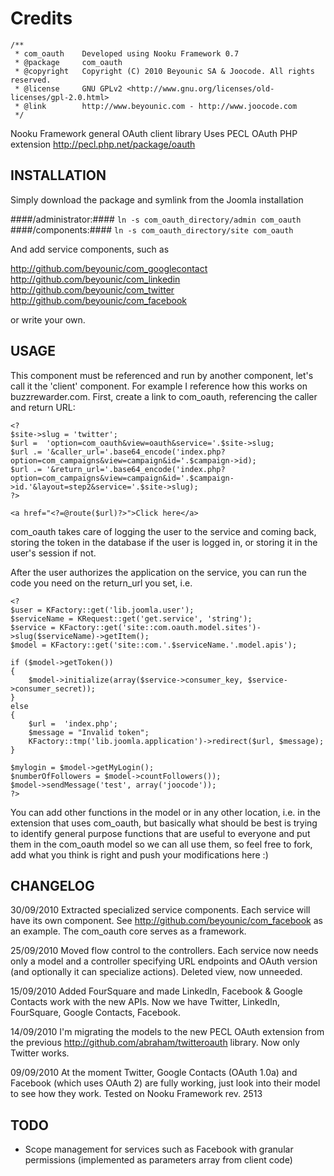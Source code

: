 Credits
========
	/**
	 * com_oauth	Developed using Nooku Framework 0.7  
	 * @package		com_oauth
	 * @copyright	Copyright (C) 2010 Beyounic SA & Joocode. All rights reserved.
	 * @license		GNU GPLv2 <http://www.gnu.org/licenses/old-licenses/gpl-2.0.html>
	 * @link        http://www.beyounic.com - http://www.joocode.com
	 */

Nooku Framework general OAuth client library
Uses PECL OAuth PHP extension http://pecl.php.net/package/oauth

INSTALLATION
------------

Simply download the package and symlink from the Joomla installation

####/administrator:####
	`ln -s com_oauth_directory/admin com_oauth`
####/components:####
	`ln -s com_oauth_directory/site com_oauth`
	
And add service components, such as

http://github.com/beyounic/com_googlecontact
http://github.com/beyounic/com_linkedin
http://github.com/beyounic/com_twitter
http://github.com/beyounic/com_facebook

or write your own.
 
USAGE
-----

This component must be referenced and run by another component, let's call it the 'client' component. For example I reference how this works on buzzrewarder.com.
First, create a link to com_oauth, referencing the caller and return URL:

	<?
	$site->slug = 'twitter';
	$url =  'option=com_oauth&view=oauth&service='.$site->slug;
	$url .= '&caller_url='.base64_encode('index.php?option=com_campaigns&view=campaign&id='.$campaign->id);
	$url .= '&return_url='.base64_encode('index.php?option=com_campaigns&view=campaign&id='.$campaign->id.'&layout=step2&service='.$site->slug);
	?>

	<a href="<?=@route($url)?>">Click here</a>

com_oauth takes care of logging the user to the service and coming back, storing the token in the database if the user is logged in, or storing it in the user's session if not.

After the user authorizes the application on the service, you can run the code you need on the return_url you set, i.e.

	<?
	$user = KFactory::get('lib.joomla.user');
	$serviceName = KRequest::get('get.service', 'string');
	$service = KFactory::get('site::com.oauth.model.sites')->slug($serviceName)->getItem();	
	$model = KFactory::get('site::com.'.$serviceName.'.model.apis');
				
	if ($model->getToken())
	{
		$model->initialize(array($service->consumer_key, $service->consumer_secret));
	}
	else
	{
		$url =  'index.php';												
		$message = "Invalid token";
		KFactory::tmp('lib.joomla.application')->redirect($url, $message); 		
	}

	$mylogin = $model->getMyLogin();
	$numberOfFollowers = $model->countFollowers());
	$model->sendMessage('test', array('joocode'));
	?>

You can add other functions in the model or in any other location, i.e. in the extension that uses com_oauth, but basically what should be best is trying to identify general purpose functions that are useful to everyone and put them in the com_oauth model so we can all use them, so feel free to fork, add what you think is right and push your modifications here :)

CHANGELOG
---------

30/09/2010
Extracted specialized service components. Each service will have its own component. See http://github.com/beyounic/com_facebook as an example. The com_oauth core serves as a framework.

25/09/2010
Moved flow control to the controllers. Each service now needs only a model and a controller specifying URL endpoints and OAuth version (and optionally it can specialize actions). Deleted view, now unneeded. 

15/09/2010
Added FourSquare and made LinkedIn, Facebook & Google Contacts work with the new APIs. Now we have Twitter, LinkedIn, FourSquare, Google Contacts, Facebook.

14/09/2010
I'm migrating the models to the new PECL OAuth extension from the previous http://github.com/abraham/twitteroauth library. Now only Twitter works.

09/09/2010
At the moment Twitter, Google Contacts (OAuth 1.0a) and Facebook (which uses OAuth 2) are fully working, just look into their model to see how they work. 
Tested on Nooku Framework rev. 2513

TODO
----

- Scope management for services such as Facebook with granular permissions (implemented as parameters array from client code)